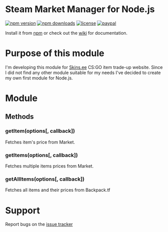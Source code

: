 # Steam Market Manager for Node.js
[![npm version](https://img.shields.io/npm/v/steam-market-manager.svg)](https://npmjs.com/package/steam-market-manager)
[![npm downloads](https://img.shields.io/npm/dm/steam-market-manager.svg)](https://npmjs.com/package/steam-market-manager)
[![license](https://img.shields.io/npm/l/steam-market-manager.svg)](https://github.com/netifriik/node-steam-market-manager/blob/master/LICENSE)
[![paypal](https://img.shields.io/badge/paypal-donate-yellow.svg)](https://www.paypal.com/cgi-bin/webscr?cmd=_s-xclick&hosted_button_id=UFAR5YN7G9ZQA)

Install it from [npm](https://www.npmjs.com/package/steam-market-manager) or check out the
[wiki](https://github.com/netifriik/node-steam-market-manager/wiki) for documentation.

# Purpose of this module

I'm developing this module for [Skins.ee](https://www.skins.ee) CS:GO item trade-up website. Since I did not find any other module suitable for my needs I've decided to create my own first module for Node.js.

# Module

## Methods

### getItem(options[, callback]) 

Fetches item's price from Market.

### getItems(options[, callback]) 

Fetches multiple items prices from Market.

### getAllItems(options[, callback]) 

Fetches all items and their prices from Backpack.tf

# Support

Report bugs on the [issue tracker](https://github.com/netifriik/node-steam-market-manager/issues)